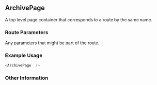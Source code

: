 ## ArchivePage
A top level page container that corresponds to a route by the same name.

### Route Parameters
Any parameters that might be part of the route.

### Example Usage

```js
<ArchivePage  />
```


### Other Information
